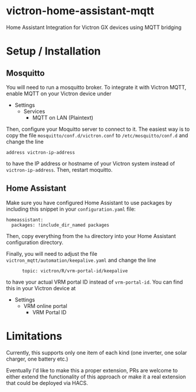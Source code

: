 # victron-home-assistant-mqtt
Home Assistant Integration for Victron GX devices using MQTT bridging

# Setup / Installation

## Mosquitto

You will need to run a mosquitto broker. To integrate it with Victron MQTT,
enable MQTT on your Victron device under

 - Settings
   - Services
     - MQTT on LAN (Plaintext)

Then, configure your Moquitto server to connect to it. The easiest way is
to copy the file `mosquitto/conf.d/victron.conf` to `/etc/mosquitto/conf.d`
and change the line
```
address victron-ip-address
```
to have the IP address or hostname of your Victron system instead of
`victron-ip-address`. Then, restart moquitto.

## Home Assistant
Make sure you have configured Home Assistant to use packages by including
this snippet in your `configuration.yaml` file:
```
homeassistant:
  packages: !include_dir_named packages
```

Then, copy everything from the `ha` directory into your Home Assistant
configuration directory.

Finally, you will need to adjust the file `victron_mqtt/automation/keepalive.yaml`
and change the line
```
      topic: victron/R/vrm-portal-id/keepalive
```
to have your actual VRM portal ID instead of `vrm-portal-id`. You can find this
in your Victron device at

 - Settings
   - VRM online portal
     - VRM Portal ID

# Limitations
Currently, this supports only one item of each kind (one inverter, one
solar charger, one battery etc.)

Eventually I'd like to make this a proper extension, PRs are welcome to
either extend the functionality of this approach or make it a real
extension that could be deployed via HACS.
